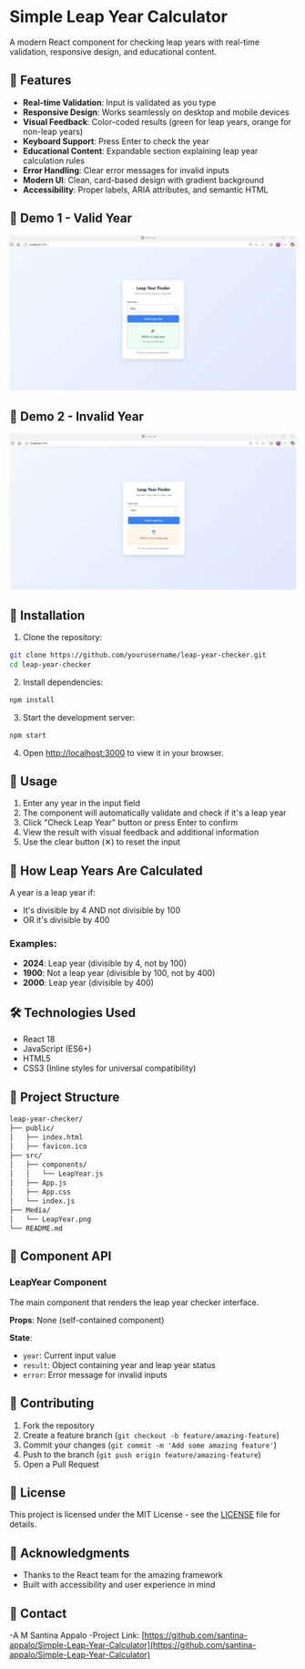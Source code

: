 # Simple Leap Year Calculator

A modern React component for checking leap years with real-time validation, responsive design, and educational content.

## 🎯 Features

- **Real-time Validation**: Input is validated as you type
- **Responsive Design**: Works seamlessly on desktop and mobile devices
- **Visual Feedback**: Color-coded results (green for leap years, orange for non-leap years)
- **Keyboard Support**: Press Enter to check the year
- **Educational Content**: Expandable section explaining leap year calculation rules
- **Error Handling**: Clear error messages for invalid inputs
- **Modern UI**: Clean, card-based design with gradient background
- **Accessibility**: Proper labels, ARIA attributes, and semantic HTML

## 📸 Demo 1 - Valid Year

![Leap Year Checker Demo](./Media/LeapYear.png)

## 📸 Demo 2 - Invalid Year

![Leap Year Checker Demo](./Media/NotLeapYear.png)

## 🚀 Installation

1. Clone the repository:
```bash
git clone https://github.com/yourusername/leap-year-checker.git
cd leap-year-checker
```

2. Install dependencies:
```bash
npm install
```

3. Start the development server:
```bash
npm start
```

4. Open [http://localhost:3000](http://localhost:3000) to view it in your browser.

## 📖 Usage

1. Enter any year in the input field
2. The component will automatically validate and check if it's a leap year
3. Click "Check Leap Year" button or press Enter to confirm
4. View the result with visual feedback and additional information
5. Use the clear button (✕) to reset the input

## 🧮 How Leap Years Are Calculated

A year is a leap year if:
- It's divisible by 4 AND not divisible by 100
- OR it's divisible by 400

### Examples:
- **2024**: Leap year (divisible by 4, not by 100)
- **1900**: Not a leap year (divisible by 100, not by 400)
- **2000**: Leap year (divisible by 400)

## 🛠️ Technologies Used

- React 18
- JavaScript (ES6+)
- HTML5
- CSS3 (Inline styles for universal compatibility)

## 📁 Project Structure

```
leap-year-checker/
├── public/
│   ├── index.html
│   ├── favicon.ico
├── src/
│   ├── components/
│   │   └── LeapYear.js
│   ├── App.js
│   ├── App.css
│   └── index.js
├── Media/
│   └── LeapYear.png
└── README.md
```

## 🔧 Component API

### LeapYear Component

The main component that renders the leap year checker interface.

**Props**: None (self-contained component)

**State**:
- `year`: Current input value
- `result`: Object containing year and leap year status
- `error`: Error message for invalid inputs

## 🤝 Contributing

1. Fork the repository
2. Create a feature branch (`git checkout -b feature/amazing-feature`)
3. Commit your changes (`git commit -m 'Add some amazing feature'`)
4. Push to the branch (`git push origin feature/amazing-feature`)
5. Open a Pull Request

## 📝 License

This project is licensed under the MIT License - see the [LICENSE](LICENSE) file for details.

## 🙏 Acknowledgments

- Thanks to the React team for the amazing framework
- Built with accessibility and user experience in mind

## 📧 Contact

-A M Santina Appalo
-Project Link: [https://github.com/santina-appalo/Simple-Leap-Year-Calculator](https://github.com/santina-appalo/Simple-Leap-Year-Calculator)
